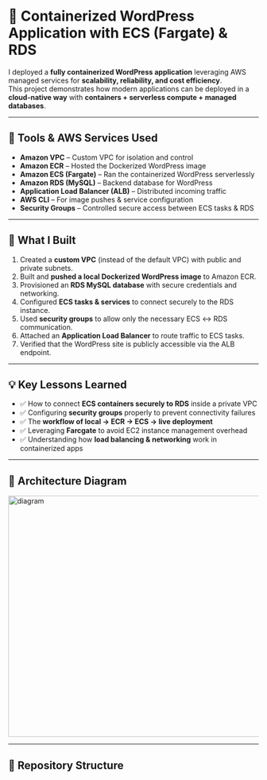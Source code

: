 ﻿# 🚀 Containerized WordPress Application with ECS (Fargate) & RDS

I deployed a **fully containerized WordPress application** leveraging AWS managed services for **scalability, reliability, and cost efficiency**.  
This project demonstrates how modern applications can be deployed in a **cloud-native way** with **containers + serverless compute + managed databases**.

---

## 🧰 Tools & AWS Services Used

- **Amazon VPC** – Custom VPC for isolation and control  
- **Amazon ECR** – Hosted the Dockerized WordPress image  
- **Amazon ECS (Fargate)** – Ran the containerized WordPress serverlessly  
- **Amazon RDS (MySQL)** – Backend database for WordPress  
- **Application Load Balancer (ALB)** – Distributed incoming traffic  
- **AWS CLI** – For image pushes & service configuration  
- **Security Groups** – Controlled secure access between ECS tasks & RDS  

---

## 🔨 What I Built

1. Created a **custom VPC** (instead of the default VPC) with public and private subnets.  
2. Built and **pushed a local Dockerized WordPress image** to Amazon ECR.  
3. Provisioned an **RDS MySQL database** with secure credentials and networking.  
4. Configured **ECS tasks & services** to connect securely to the RDS instance.  
5. Used **security groups** to allow only the necessary ECS ↔ RDS communication.  
6. Attached an **Application Load Balancer** to route traffic to ECS tasks.  
7. Verified that the WordPress site is publicly accessible via the ALB endpoint.  

---

## 💡 Key Lessons Learned

- ✅ How to connect **ECS containers securely to RDS** inside a private VPC  
- ✅ Configuring **security groups** properly to prevent connectivity failures  
- ✅ The **workflow of local → ECR → ECS → live deployment**  
- ✅ Leveraging **Farcgate** to avoid EC2 instance management overhead  
- ✅ Understanding how **load balancing & networking** work in containerized apps  

---

## 📸 Architecture Diagram

<img width="1155" height="486" alt="diagram" src="https://github.com/user-attachments/assets/657e3d6c-b24e-4a09-b23c-d75c9ada5af8" />



---

## 📂 Repository Structure




